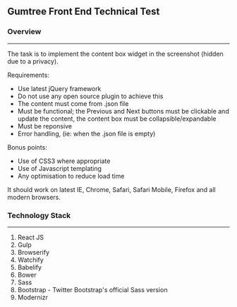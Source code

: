 ## Gumtree Front End Technical Test

### Overview

---
The task is to implement the content box widget in the screenshot (hidden due to a privacy).

Requirements:
- Use latest jQuery framework
- Do not use any open source plugin to achieve this
- The content must come from .json file
- Must be functional; the Previous and Next buttons must be clickable and update the content, the content box must be collapsible/expandable
- Must be reponsive
- Error handling, (ie: when the .json file is empty)

Bonus points:
- Use of CSS3 where appropriate
- Use of Javascript templating
- Any optimisation to reduce load time

It should work on latest IE, Chrome, Safari, Safari Mobile, Firefox and all modern browsers.




### Technology Stack
---

1. React JS
2. Gulp
3. Browserify
4. Watchify
5. Babelify
6. Bower
7. Sass
8. Bootstrap - Twitter Bootstrap's official Sass version
9. Modernizr

